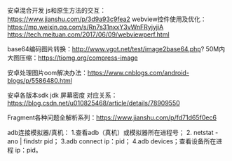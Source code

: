  
安卓混合开发 js和原生方法的交互：
https://www.jianshu.com/p/3d9a93c9fea2
webview控件使用及优化：
https://mp.weixin.qq.com/s/Rn7s31nxxY3vWnFRyjyjiA
https://tech.meituan.com/2017/06/09/webviewperf.html

base64编码图片转换：http://www.vgot.net/test/image2base64.php?
50M内大图压缩：https://tiomg.org/compress-image

安卓处理图片oom解决办法：https://www.cnblogs.com/android-blogs/p/5586480.html

安卓各版本sdk  jdk 屏幕密度 对应关系：https://blog.csdn.net/u010825468/article/details/78909550

Fragment各种问题全解析系列：https://www.jianshu.com/p/fd71d65f0ec6


adb连接模拟器/真机：
1.查看adb（真机）或模拟器所在进程号；
2. netstat -ano | findstr pid；
3.adb connect ip：pid；
4.adb devices；查看设备所在进程 ip：pid。


 
